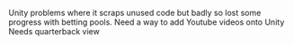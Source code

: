 Unity problems where it scraps unused code but badly so lost some progress with betting pools.
Need a way to add Youtube videos onto Unity
Needs quarterback view